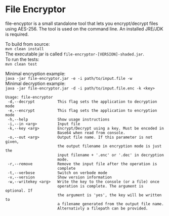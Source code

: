 # File Encryptor
file-encyptor is a small standalone tool that lets you encrypt/decrypt files using AES-256. The tool is used on the command line. An installed JRE/JDK is required.

To build from source:\
`mvn clean install`\
The executable jar is called `file-encryptor-[VERSION]-shaded.jar`.\
To run the tests:\
`mvn clean test`

Minimal encryption example:\
`java -jar file-encryptor.jar -e -i path/to/input.file -w`\
Minimal decryption example:\
`java -jar file-encryptor.jar -d -i path/to/input.file.enc -k <key>`

```
Usage: file-encryptor
 -d,--decrypt          This flag sets the application to decryption mode
 -e,--encrypt          This flag sets the application to encryption mode
 -h,--help             Show usage instructions
 -i,--in <arg>         Input file
 -k,--key <arg>        Encrypt/Decrypt using a key. Must be encoded in
                       Base64 when read from console.
 -o,--out <arg>        Output file name. If this parameter is not given,
                       the output filename in encryption mode is just the
                       input filename + '.enc' or '.dec' in decryption
                       mode.
 -r,--remove           Remove the input file after the operation is
                       complete
 -t,--verbose          Switch on verbode mode
 -v,--version          Show version information
 -w,--writekey <arg>   Write the key to the console (or a file) once
                       operation is complete. The argument is optional. If
                       the argument is 'yes', the key will be written to
                       a filename generated from the output file name.
                       Alternativly a filepath can be provided.
```